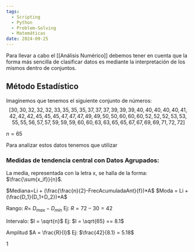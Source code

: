 ```yaml
---
tags:
  - Scripting
  - Python
  - Problem-Solving
  - Matemáticas
date: 2024-09-25
---
```


Para llevar a cabo el [[Análisis Numérico]] debemos tener en cuenta que la forma más sencilla de clasificar datos es mediante la interpretación de los mismos dentro de conjuntos.

## Método Estadístico
Imaginemos que tenemos el siguiente conjunto de números:
$$
[30, 30, 32, 32, 32,33, 35,35,35,37,37,37,39,39,39,40,40,40,40,40,41,42,42,42,45,45,45,47,47,47,49,49,50,50,60,60,60,52,52,52,53,53,55,55,56,57,57,59,59,59,60,60,63,63,65,65,67,67,69, 69,71,72,72 ]
$$

$n = 65$

Para analizar estos datos tenemos que utilizar
### Medidas de tendencia central con Datos Agrupados:
La media, representada con la letra x, se halla de la forma: $\frac{\sum{x_if}}{n}$.

$Mediana=Li + (\frac{\frac{n}{2}-FrecAcumuladaAnt}{f})*A$
$Moda = Li + (\frac{D_1}{D_1+D_2})*A$

Rango: $R =$ $D_{max} - D_{min}$
Ej: $R = 72-30 = 42$

Intervalo: $I = \sqrt{n}$
Ej: $I = \sqrt{65} == 8.1$

Amplitud $A = \frac{R}{I}$
Ej: $\frac{42}{8.1} = 5.18$

1


